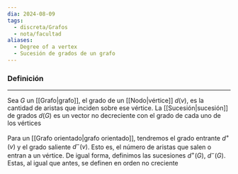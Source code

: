 ```yaml
---
dia: 2024-08-09
tags:
  - discreta/Grafos
  - nota/facultad
aliases:
  - Degree of a vertex
  - Sucesión de grados de un grafo
---
```

### Definición
---
Sea $G$ un [[Grafo|grafo]], el grado de un [[Nodo|vértice]] $d(v)$, es la cantidad de aristas que inciden sobre ese vértice. La [[Sucesión|sucesión]] de grados $d(G)$ es un vector no decreciente con el grado de cada uno de los vértices

Para un [[Grafo orientado|grafo orientado]], tendremos el grado entrante $d^+(v)$ y el grado saliente $d^-(v)$. Esto es, el número de aristas que salen o entran a un vértice. De igual forma, definimos las sucesiones $d^+(G)$, $d^-(G)$. Estas, al igual que antes, se definen en orden no creciente